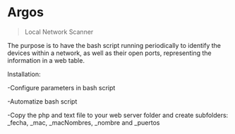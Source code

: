 # Argos
>Local Network Scanner

The purpose is to have the bash script running periodically to identify the devices within a network, as well as their open ports, representing the information in a web table.

Installation:

-Configure parameters in bash script

-Automatize bash script

-Copy the php and text file to your web server folder and create subfolders: _fecha, _mac, _macNombres, _nombre and _puertos
